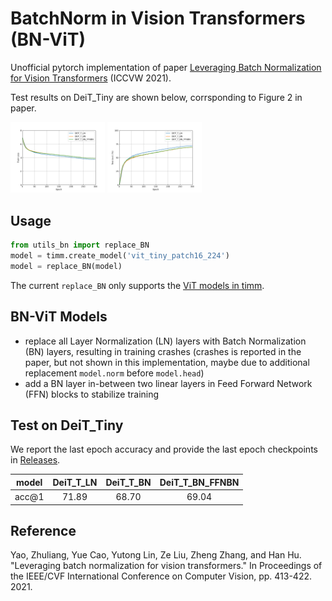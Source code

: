 # BatchNorm in Vision Transformers (BN-ViT)

Unofficial pytorch implementation of paper [Leveraging Batch Normalization for Vision Transformers](https://openaccess.thecvf.com/content/ICCV2021W/NeurArch/html/Yao_Leveraging_Batch_Normalization_for_Vision_Transformers_ICCVW_2021_paper.html) (ICCVW 2021).

Test results on DeiT_Tiny are shown below, corrsponding to Figure 2 in paper.

<div align=left>
<img width=30% src="img/plot_1.png"/>
<img width=30% src="img/plot_2.png"/>
</div>

## Usage

```python
from utils_bn import replace_BN
model = timm.create_model('vit_tiny_patch16_224')
model = replace_BN(model)
```

The current `replace_BN` only supports the [ViT models in timm](https://github.com/huggingface/pytorch-image-models/blob/main/timm/models/vision_transformer.py).

## BN-ViT Models

-   replace all Layer Normalization (LN) layers with Batch Normalization (BN) layers, resulting in training crashes (crashes is reported in the paper, but not shown in this implementation, maybe due to additional replacement `model.norm` before `model.head`)
-   add a BN layer in-between two linear layers in Feed Forward Network (FFN) blocks to stabilize training

## Test on DeiT_Tiny

We report the last epoch accuracy and provide the last epoch checkpoints in [Releases](https://github.com/zeyuanyin/BN-ViT/releases).

| model | DeiT_T_LN | DeiT_T_BN | DeiT_T_BN_FFNBN |
| :---: | :-------: | :-------: | :-------------: |
| acc@1 |   71.89   |   68.70   |      69.04      |

## Reference

Yao, Zhuliang, Yue Cao, Yutong Lin, Ze Liu, Zheng Zhang, and Han Hu. "Leveraging batch normalization for vision transformers." In Proceedings of the IEEE/CVF International Conference on Computer Vision, pp. 413-422. 2021.
